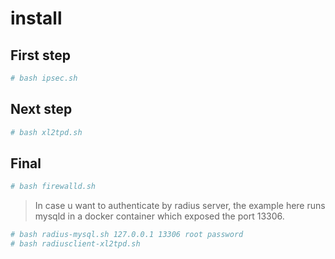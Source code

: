 # install

## First step

```bash
# bash ipsec.sh
```

## Next step

```bash
# bash xl2tpd.sh
```

## Final

```bash
# bash firewalld.sh
```

> In case u want to authenticate by radius server, the example here runs mysqld in a docker container which exposed the port 13306.

```bash
# bash radius-mysql.sh 127.0.0.1 13306 root password
# bash radiusclient-xl2tpd.sh
```
